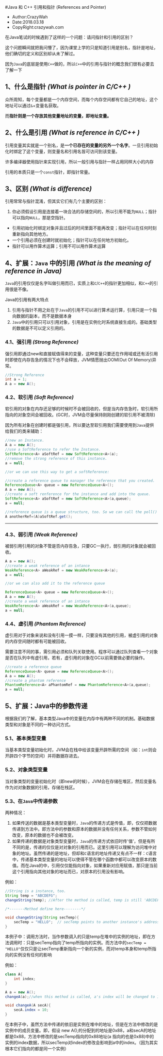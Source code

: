 #Java 和 C++ 引用和指针 (References and Pointer)
* Author:CrazyWah
* Date:2018.03.18
* CopyRight:crazywah.com

在Java笔试的时候遇到了这样的一个问题：请问指针和引用的区别？

这个问题瞬间就把我问懵了，因为课堂上学的只是知道引用是别名，指针是地址，他们确切的定义和区别却从未了解过。

因为`Java`的底层是使用`C++`做的，所以`C++`中的引用与指针的概念我们很有必要去了解一下
## 1、什么是指针 *(What is pointer in C/C++ )*
众所周知，每个变量都是一个内存空间，而每个内存空间都有它自己的地址，这个地址可以通过`&`+变量名获取。

而**指针则是一个存放其他变量地址的变量，即地址变量。**
## 2、什么是引用 *(What is reference in C/C++ )*
引用变量其实就是一个别名，是**一个已存在的变量的另外一个名字**。一旦引用初始化时绑定了这个变量，则变量名和引用名皆可访问到该变量。

许多编译器使用指针来实现引用，所以一般引用与指针一样占用同样大小的内存

引用的本质只是一个`const`指针，即指针常量。


## 3、区别 *(What is difference)*

引用常常与指针混淆，但其实它们有几个主要的区别：

1. 你必须假设引用是连接着一块合法的存储空间的，所以引用不能为`NULL`；指针可以指向`NULL`，那是空指针。
* 引用初始化时绑定对象并且过后的时间里面不能再改变；指针可以在任何时刻重新指向其他地方。
* 一个引用必须在创建时就初始化；指针可以在任何地方初始化。
* 指针可以用作算术运算；引用不可以用作算术运算

## 4、扩展：`Java` 中的引用 *(What is the meaning of reference in Java)*
`Java`的引用仅仅是名字叫做引用而已，实质上和`C`/`C++`的指针更加相似，和`C++`的引用很是不像。

Java的引用有两大特点

1. 引用与指针不用之处在于`Java`的引用不可以进行算术运行算，引用只是一个指向数据的副本，而不是数据本身
2. `Java`中的引用只可以引用对象，引用是在实例化时系统直接生成的。基础类型的数据是不可以定义引用的。

### 4.1、强引用 *(Strong Reference)*
强引用即通过new和直接赋值得来的变量，这种变量只要还在作用域或还有活引用时即使在内存告急的情况下也不会释放，JVM情愿抛出OOM(Out Of Memory)异常。
```java
//Strong Reference
int a = 1;
A a = new A();
```
### 4.2、软引用	*(Soft Reference)*
软引用的对象在内存还足够的时候时不会被回收的，但是当内存告急时，软引用所指向的对象空间会被回收。(GC时，JVM会尽量保持刚刚创建的软引用不被清除)

因为所有对象在创建时都是强引用，所以要达至软引用我们需要使用到`Java`提供给我们的类来辅助：
```java
//new an Instance.
A a = new A();
//use a SoftReference to refer the Instance.
SoftReference<A> aSoftRef = new SoftReference<A>(a);
//remove the strong reference of this instance.
a = null;

//or we can use this way to get a softReference:

//create a reference queue to manager the reference that you created.
ReferenceQueue<A> queue = new ReferenceQueue<A>();
A a = new A();
//create a soft renference for the instance and add into the queue.
SoftReference<A> aSoftRef = new SoftReference<A>(a,queue);
a = null;

//reference queue is a queue structure, too. So we can call the poll() to get the first reference in the queue.
A anotherRef=(A)aSoftRef.get();  

```
******

### 4.3、弱引用	*(Weak Reference)*
被弱引用引用的对象不管是否内存告急，只要GC一执行，弱引用的对象就会被回收。
```java
A a = new A();
//create a weak reference of an intance
WeakReference<A> aWeakRef = new WeakReference<A>(a);
a = null;

//or we can also add it to the reference queue

ReferenceQueue<A> queue = new ReferenceQueue<A>();
A a = new A();
//create a weak reference of an intance
WeakReference<A> aWeakRef = new WeakReference<A>(a,queue);
a = null;

```
### 4.4、虚引用	*(Phantom Reference)*
虚引用对于对象来说和没有引用一摸一样，只要没有其他的引用，被虚引用的对象的内存空间随时都有可能被回收。

需要注意不同的事，需引用必须和队列关联使用。程序可以通过队列查看一个对象是否在队列中有虚引用，若有，虚引用的对象在GC以前需要做必要的操作。

```java
//create a reference queue
ReferenceQueue<A> queue = new ReferenceQueue<A>();
A a = new A();
//create a phantom reference
PhantomReference<A> aPhantomRef = new PhantomReference<A>(a,queue);
a = null;
```

## 5、扩展：Java中的参数传递
根据我们的了解，基本类型Java中的变量在内存中有两种不同的机制。基础数据类型和对象是不同的一种访问方式。
### 5.1、基本类型变量
当基本类型变量初始化时，JVM会在栈中给该变量开辟所需的空间（如：`int`则会开辟四个字节的空间）并将数据存进去。
### 5.2、对象类型变量
当对象类型的变量初始化时（即new的时候），JVM会在存储在堆区，然后变量名作为对对象数据的引用，存储在栈区。
### 5.3、在`Java`中传递参数
两种情况：

1. 如果传送的数据是基本类型变量时，`Java`的传递方式是传值，即，仅仅把数据传递到方法中。即方法中的参数和原本的数据并没有任何关系，参数不管如何改变，原本的数据也不会被改变。
2. 如果传递的数据是对象类型变量时，`Java`的传递方式依旧时传'值'，但是有所不同的是，传递的仅仅是对对象的引用而已。这里引用可以理解为访问堆中对象的地址。虽然传递的是地址，但却和`C`语言的地址传递又有点不一样：`C`语言中，传递基本类型变量的地址可以使得不管在哪个函数中都可以改变原本的数值。而在Java的中，引用仅仅能指向对象，如果重新对应用赋值，那只是当前这个引用指向其他对象的地址而已，对原本的引用没有影响。

例如：
```java
//String is a instance, too.
String temp = "ABCDEFG";
changeString(temp);	//After the method is called, temp is still 'ABCDEFG'

/*-------Method define here--------*/

void changeString(String secTemp){
	secTemp = "HELLO"; 	// secTemp points to another instance's address
}

```
本例子中：调用方法时，当作参数调入的只是temp在堆中的实例的地址，即在方法调用时：只是secTemp指向了temp所指向的实例。而方法中的`secTemp = "HELLO"`仅仅只是让secTemp重新指向一个新的实例，而对temp本身和temp所指向的实例没有任何的影响

例如：
```java
class A{
	int index;
}

A a = new A();
changeA(a);//when this method is called, a's index will be changed to 10

void changeA(A secA){
	secA.index = 10;
}

```
在本例子中，虽然方法中传递的依旧是实例在堆中的地址，但是在方法中修改的是实例中的成员变量。即，假设 new A();的分配到的地址是0x88，a和secA的地址都是0x88，方法中修改的是secTemp指向的0x88地址(a 指向的也是0x88)中的实例的index数据，所以secTemp对index的修改会影响到a中的index。（因为其实根本它们指向的都是同一个实例）